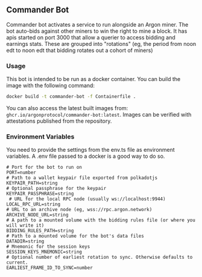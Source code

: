 ## Commander Bot

Commander bot activates a service to run alongside an Argon miner. The bot auto-bids against other miners to win the
right to mine a block. It has apis started on port 3000 that allow a querier to access bidding and earnings stats. These
are grouped into "rotations" (eg, the period from noon edt to noon edt that bidding rotates out a cohort of miners)

### Usage

This bot is intended to be run as a docker container. You can build the image with the following command:

```bash
docker build -t commander-bot -f Containerfile .
```

You can also access the latest built images from: `ghcr.io/argonprotocol/commander-bot:latest`. Images can be verified
with attestations published from the repository.

### Environment Variables

You need to provide the settings from the env.ts file as environment variables. A .env file passed to a docker is a good
way to do so.

```dotenv
# Port for the bot to run on
PORT=number
# Path to a wallet keypair file exported from polkadotjs
KEYPAIR_PATH=string
# Optional passphrase for the keypair
KEYPAIR_PASSPHRASE=string
 # URL for the local RPC node (usually ws://localhost:9944)
LOCAL_RPC_URL=string
# URL to an archive node (eg, wss://rpc.argon.network)
ARCHIVE_NODE_URL=string
# A path to a mounted volume with the bidding rules file (or where you will write it)
BIDDING_RULES_PATH=string
# Path to a mounted volume for the bot's data files
DATADIR=string
# Mnemonic for the session keys
SESSION_KEYS_MNEMONIC=string
# Optional number of earliest rotation to sync. Otherwise defaults to current.
EARLIEST_FRAME_ID_TO_SYNC=number
```
